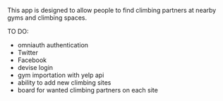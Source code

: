 This app is designed to allow people to find climbing partners at nearby gyms and climbing spaces.


TO DO:

* omniauth authentication
 * Twitter
 * Facebook
 * devise login
* gym importation with yelp api
* ability to add new climbing sites
* board for wanted climbing partners on each site

